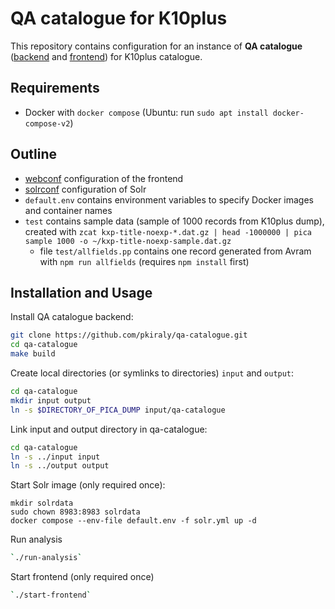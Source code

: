 # QA catalogue for K10plus

This repository contains configuration for an instance of **QA catalogue** ([backend](https://github.com/pkiraly/qa-catalogue) and [frontend](https://github.com/pkiraly/qa-catalogue-web)) for K10plus catalogue.

## Requirements

- Docker with `docker compose` (Ubuntu: run `sudo apt install docker-compose-v2`)

## Outline

- [webconf](webconf) configuration of the frontend
- [solrconf](solrconf) configuration of Solr
- `default.env` contains environment variables to specify Docker images and container names
- `test` contains sample data (sample of 1000 records from K10plus dump),
  created with `zcat kxp-title-noexp-*.dat.gz | head -1000000 | pica sample 1000 -o ~/kxp-title-noexp-sample.dat.gz`
  - file `test/allfields.pp` contains one record generated from Avram with `npm run allfields` (requires `npm install` first)

## Installation and Usage

Install QA catalogue backend:

~~~sh
git clone https://github.com/pkiraly/qa-catalogue.git
cd qa-catalogue
make build
~~~

Create local directories (or symlinks to directories) `input` and `output`:

~~~sh
cd qa-catalogue
mkdir input output 
ln -s $DIRECTORY_OF_PICA_DUMP input/qa-catalogue
~~~

Link input and output directory in qa-catalogue:

~~~sh
cd qa-catalogue
ln -s ../input input
ln -s ../output output
~~~

Start Solr image (only required once): 

~~~
mkdir solrdata
sudo chown 8983:8983 solrdata
docker compose --env-file default.env -f solr.yml up -d
~~~

Run analysis

~~~sh
`./run-analysis`
~~~

Start frontend (only required once)

~~~sh
`./start-frontend`
~~~

